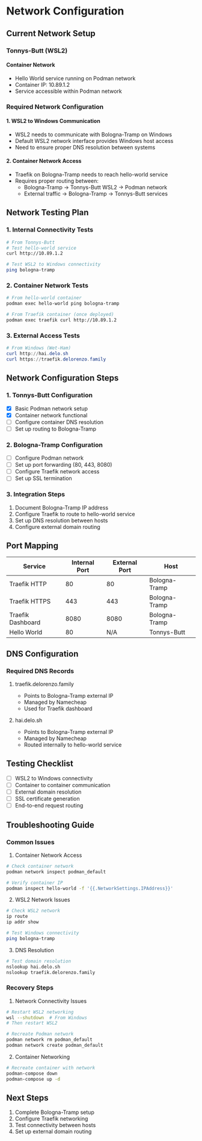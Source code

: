 # Network Configuration

## Current Network Setup

### Tonnys-Butt (WSL2)

#### Container Network
- Hello World service running on Podman network
- Container IP: 10.89.1.2
- Service accessible within Podman network

### Required Network Configuration

#### 1. WSL2 to Windows Communication
- WSL2 needs to communicate with Bologna-Tramp on Windows
- Default WSL2 network interface provides Windows host access
- Need to ensure proper DNS resolution between systems

#### 2. Container Network Access
- Traefik on Bologna-Tramp needs to reach hello-world service
- Requires proper routing between:
  - Bologna-Tramp → Tonnys-Butt WSL2 → Podman network
  - External traffic → Bologna-Tramp → Tonnys-Butt services

## Network Testing Plan

### 1. Internal Connectivity Tests
```bash
# From Tonnys-Butt
# Test hello-world service
curl http://10.89.1.2

# Test WSL2 to Windows connectivity
ping bologna-tramp
```

### 2. Container Network Tests
```bash
# From hello-world container
podman exec hello-world ping bologna-tramp

# From Traefik container (once deployed)
podman exec traefik curl http://10.89.1.2
```

### 3. External Access Tests
```powershell
# From Windows (Wet-Ham)
curl http://hai.delo.sh
curl https://traefik.delorenzo.family
```

## Network Configuration Steps

### 1. Tonnys-Butt Configuration
- [x] Basic Podman network setup
- [x] Container network functional
- [ ] Configure container DNS resolution
- [ ] Set up routing to Bologna-Tramp

### 2. Bologna-Tramp Configuration
- [ ] Configure Podman network
- [ ] Set up port forwarding (80, 443, 8080)
- [ ] Configure Traefik network access
- [ ] Set up SSL termination

### 3. Integration Steps
1. Document Bologna-Tramp IP address
2. Configure Traefik to route to hello-world service
3. Set up DNS resolution between hosts
4. Configure external domain routing

## Port Mapping

| Service | Internal Port | External Port | Host |
|---------|--------------|---------------|------|
| Traefik HTTP | 80 | 80 | Bologna-Tramp |
| Traefik HTTPS | 443 | 443 | Bologna-Tramp |
| Traefik Dashboard | 8080 | 8080 | Bologna-Tramp |
| Hello World | 80 | N/A | Tonnys-Butt |

## DNS Configuration

### Required DNS Records
1. traefik.delorenzo.family
   - Points to Bologna-Tramp external IP
   - Managed by Namecheap
   - Used for Traefik dashboard

2. hai.delo.sh
   - Points to Bologna-Tramp external IP
   - Managed by Namecheap
   - Routed internally to hello-world service

## Testing Checklist

- [ ] WSL2 to Windows connectivity
- [ ] Container to container communication
- [ ] External domain resolution
- [ ] SSL certificate generation
- [ ] End-to-end request routing

## Troubleshooting Guide

### Common Issues

1. Container Network Access
```bash
# Check container network
podman network inspect podman_default

# Verify container IP
podman inspect hello-world -f '{{.NetworkSettings.IPAddress}}'
```

2. WSL2 Network Issues
```bash
# Check WSL2 network
ip route
ip addr show

# Test Windows connectivity
ping bologna-tramp
```

3. DNS Resolution
```bash
# Test domain resolution
nslookup hai.delo.sh
nslookup traefik.delorenzo.family
```

### Recovery Steps

1. Network Connectivity Issues
```bash
# Restart WSL2 networking
wsl --shutdown  # From Windows
# Then restart WSL2

# Recreate Podman network
podman network rm podman_default
podman network create podman_default
```

2. Container Networking
```bash
# Recreate container with network
podman-compose down
podman-compose up -d
```

## Next Steps
1. Complete Bologna-Tramp setup
2. Configure Traefik networking
3. Test connectivity between hosts
4. Set up external domain routing
